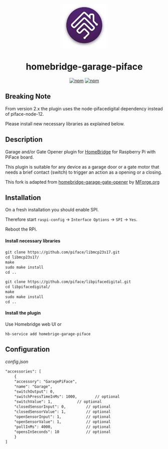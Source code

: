 <p align="center">
  <a href="https://github.com/homebridge/homebridge"><img src="https://raw.githubusercontent.com/homebridge/branding/master/logos/homebridge-color-round-stylized.png" height="140"></a>
</p>

<span align="center">

# homebridge-garage-piface

[![npm](https://img.shields.io/npm/v/homebridge-garage-piface.svg)](https://www.npmjs.com/package/homebridge-garage-piface) [![npm](https://img.shields.io/npm/dt/homebridge-garage-piface.svg)](https://www.npmjs.com/package/homebridge-garage-piface)

</span>

## Breaking Note
From version 2.x the plugin uses the node-pifacedigital dependency instead of piface-node-12.

Please install new necessary libraries as explained below.

## Description
Garage and/or Gate Opener plugin for [HomeBridge](https://github.com/nfarina/homebridge) for Raspberry Pi with PiFace board.

This plugin is suitable for any device as a garage door or a gate motor that needs a brief contact (switch) to trigger an action as a opening or a closing.

This fork is adapted from [homebridge-garage-gate-opener](https://github.com/MForge/homebridge-garage-gate-opener) by [MForge.org](https://www.mforge.org/fr/2017/11/08/homebridge-controle-de-porte-de-garage-etou-de-portail-home-de-apple/)

## Installation

On a fresh installation you should enable SPI.

Therefore start `raspi-config` -> `Interface Options` -> `SPI` -> `Yes`.

Reboot the RPi.

#### Install necessary libraries

```
git clone https://github.com/piface/libmcp23s17.git
cd libmcp23s17/
make
sudo make install
cd ..
```

```
git clone https://github.com/piface/libpifacedigital.git
cd libpifacedigital/
make
sudo make install
cd ..
```

#### Install the plugin
Use Homebridge web UI
or
```
hb-service add homebrige-garage-piface
```

## Configuration

_config.json_

```
"accessories": [
	{
	"accessory": "GaragePiFace",
	"name": "Garage",
	"switchOutput": 0,
	"switchPressTimeInMs": 1000,		// optional
	"switchValue": 1,			// optional
	"closedSensorInput": 0, 		// optional
	"closedSensorValue": 1, 		// optional
	"openSensorInput": 1,   		// optional
	"openSensorValue": 1,   		// optional
	"pollInMs": 4000,       		// optional
	"opensInSeconds": 10			// optional
	}
]
```

